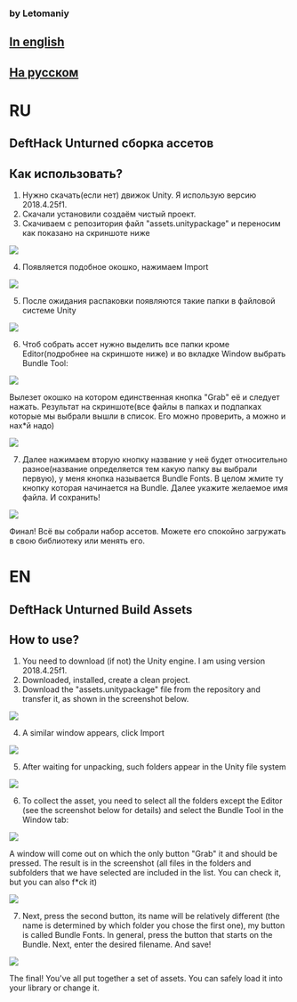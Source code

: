 ### by Letomaniy
## [In english](#en)
## [На русском](#ru)

# RU    
## DeftHack Unturned сборка ассетов

## Как использовать?
1. Нужно скачать(если нет) движок Unity. Я использую версию 2018.4.25f1. 
2. Скачали установили создаём чистый проект.
3. Скачиваем с репозитория файл "assets.unitypackage" и переносим как показано на скриншоте ниже

![](../img/as_1.png) 

4. Появляется подобное окошко, нажимаем Import

![](../img/as_2.png)
 
5. После ожидания распаковки появляются такие папки в файловой системе Unity

![](../img/as_3.png)
 
6. Чтоб собрать ассет нужно выделить все папки кроме Editor(подробнее на скриншоте ниже) и во вкладке Window выбрать Bundle Tool:

![](../img/as_4.png)

Вылезет окошко на котором единственная кнопка "Grab" её и следует нажать. Результат на скриншоте(все файлы в папках и подпапках которые мы выбрали вышли в список. Его можно проверить, а можно и нах*й надо)

![](../img/as_5.png)

7. Далее нажимаем вторую кнопку название у неё будет относительно разное(название определяется тем какую папку вы выбрали первую), у меня кнопка называется Bundle Fonts. В целом жмите ту кнопку которая начинается на Bundle. Далее укажите желаемое имя файла. И сохранить!

![](../img/as_6.png)

Финал! Всё вы собрали набор ассетов. Можете его спокойно загружать в свою библиотеку или менять его.



# EN
## DeftHack Unturned Build Assets

## How to use?
1. You need to download (if not) the Unity engine. I am using version 2018.4.25f1.
2. Downloaded, installed, create a clean project.
3. Download the "assets.unitypackage" file from the repository and transfer it, as shown in the screenshot below.

![](../img/as_1.png) 

4. A similar window appears, click Import

![](../img/as_2.png)
 
5. After waiting for unpacking, such folders appear in the Unity file system

![](../img/as_3.png)
 
6. To collect the asset, you need to select all the folders except the Editor (see the screenshot below for details) and select the Bundle Tool in the Window tab:

![](../img/as_4.png)

A window will come out on which the only button "Grab" it and should be pressed. The result is in the screenshot (all files in the folders and subfolders that we have selected are included in the list. You can check it, but you can also f*ck it)

![](../img/as_5.png)

7. Next, press the second button, its name will be relatively different (the name is determined by which folder you chose the first one), my button is called Bundle Fonts. In general, press the button that starts on the Bundle. Next, enter the desired filename. And save!

![](../img/as_6.png)

The final! You've all put together a set of assets. You can safely load it into your library or change it.
 
